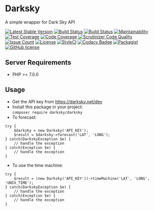 # Darksky
A simple wrapper for Dark Sky API

[![Latest Stable Version](https://poser.pugx.org/darksky/darksky/v/stable)](https://packagist.org/packages/darksky/darksky)
[![Build Status](https://travis-ci.org/iranianpep/darksky.svg?branch=master)](https://travis-ci.org/iranianpep/darksky)
[![Build Status](https://scrutinizer-ci.com/g/iranianpep/darksky/badges/build.png?b=master)](https://scrutinizer-ci.com/g/iranianpep/darksky/build-status/master)
[![Maintainability](https://api.codeclimate.com/v1/badges/b30e33cb9589bffbe46e/maintainability)](https://codeclimate.com/github/iranianpep/darksky/maintainability)
[![Test Coverage](https://api.codeclimate.com/v1/badges/b30e33cb9589bffbe46e/test_coverage)](https://codeclimate.com/github/iranianpep/darksky/test_coverage)
[![Code Coverage](https://scrutinizer-ci.com/g/iranianpep/darksky/badges/coverage.png?b=master)](https://scrutinizer-ci.com/g/iranianpep/darksky/?branch=master)
[![Scrutinizer Code Quality](https://scrutinizer-ci.com/g/iranianpep/darksky/badges/quality-score.png?b=master)](https://scrutinizer-ci.com/g/iranianpep/darksky/?branch=master)
[![Issue Count](https://codeclimate.com/github/iranianpep/darksky/badges/issue_count.svg)](https://codeclimate.com/github/iranianpep/darksky)
[![License](https://poser.pugx.org/darksky/darksky/license)](https://packagist.org/packages/darksky/darksky)
[![StyleCI](https://styleci.io/repos/96892746/shield?branch=master)](https://styleci.io/repos/96892746)
[![Codacy Badge](https://api.codacy.com/project/badge/Grade/8575ff8e33034e0a81cedd9464ac359a)](https://www.codacy.com/app/iranianpep/darksky?utm_source=github.com&amp;utm_medium=referral&amp;utm_content=iranianpep/darksky&amp;utm_campaign=Badge_Grade)
[![Packagist](https://img.shields.io/packagist/dt/darksky/darksky.svg)](https://packagist.org/packages/darksky/darksky)
[![GitHub license](https://img.shields.io/badge/license-MIT-blue.svg)](https://raw.githubusercontent.com/iranianpep/darksky/master/LICENSE)

## Server Requirements
- PHP >= 7.0.0

## Usage
- Get the API key from https://darksky.net/dev
- Install this package in your project:<br> `composer require darksky/darksky`
- To forecast:
```
try {
    $darksky = new Darksky('API_KEY');
    $result = $darksky->forecast('LAT', 'LONG');
} catch(DarkskyException $e) {
    // handle the exception
} catch(Exception $e) {
    // handle the exception
}
```

- To use the time machine:
```
try {
    $result = (new Darksky('API_KEY'))->timeMachine('LAT', 'LONG', 'UNIX_TIME');
} catch(DarkskyException $e) {
    // handle the exception
} catch(Exception $e) {
    // handle the exception
}
```
